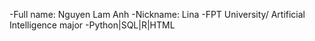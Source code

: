-Full name: Nguyen Lam Anh
-Nickname: Lina
-FPT University/ Artificial Intelligence major
-Python|SQL|R|HTML
 
<!---
linanguyen05/linanguyen05 is a ✨ special ✨ repository because its `README.md` (this file) appears on your GitHub profile.
You can click the Preview link to take a look at your changes.
--->
